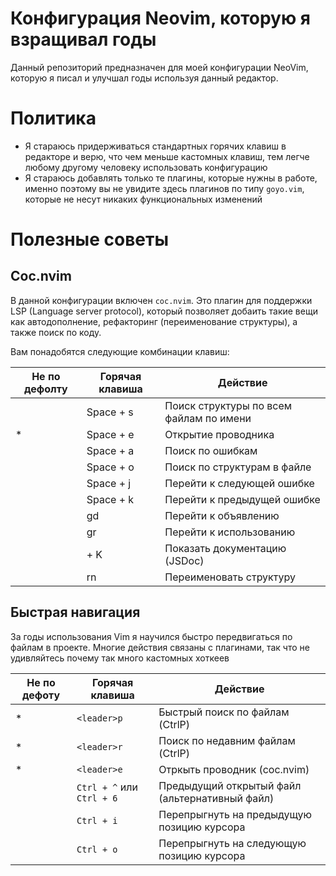 # Конфигурация Neovim, которую я взращивал годы
Данный репозиторий предназначен для моей конфигурации NeoVim, которую я писал и улучшал годы используя данный редактор.

# Политика
* Я стараюсь придерживаться стандартных горячих клавиш в редакторе и верю, что чем меньше кастомных клавиш, тем легче любому другому человеку использовать конфигурацию
* Я стараюсь добавлять только те плагины, которые нужны в работе, именно поэтому вы не увидите здесь плагинов по типу `goyo.vim`, которые не несут никаких функциональных изменений

# Полезные советы

## Сoc.nvim
В данной конфигурации включен `coc.nvim`. Это плагин для поддержки LSP (Language server protocol), который позволяет добаить такие вещи как автодополнение, рефакторинг (переименование структуры), а также поиск по коду.

Вам понадобятся следующие комбинации клавиш:

| Не по дефолту	| Горячая клавиша | Действие                                |
|---------------|-----------------|-----------------------------------------|
|               | Space + s       | Поиск структуры по всем файлам по имени |
|       *       | Space + e       | Открытие проводника                     |
|				        | Space + a       | Поиск по ошибкам                        |
|				        | Space + o       | Поиск по структурам в файле             |
|				        | Space + j       | Перейти к следующей ошибке              |
|				        | Space + k       | Перейти к предыдущей ошибке             |
|				        | gd              | Перейти к объявлению                    |
|				        | gr              | Перейти к использованию                 |
|				        | <leader> + K    | Показать документацию (JSDoc)           |
|				        | <leader>rn      | Переименовать структуру                 |

## Быстрая навигация
За годы использования Vim я научился быстро передвигаться по файлам в проекте. Многие действия связаны с плагинами, так что не удивляйтесь почему так много кастомных хоткеев


| Не по дефоту | Горячая клавиша           | Действие                                       |
|--------------|---------------------------|------------------------------------------------|
| *            | `<leader>p`               | Быстрый поиск по файлам (CtrlP)                |
| *            | `<leader>r`               | Поиск по недавним файлам (CtrlP)               |
| *            | `<leader>e`               | Отркыть проводник (coc.nvim)                   |
|              | `Ctrl + ^` или `Ctrl + 6` | Предыдущий открытый файл (альтернативный файл) |
|              | `Ctrl + i`                | Перепрыгнуть на предыдущую позицию курсора     |
|              | `Ctrl + o`                | Перепрыгнуть на следующую позицию курсора      |
